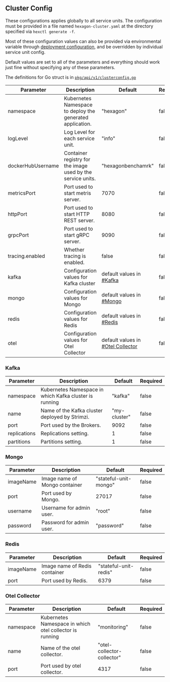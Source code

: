 ## Cluster Config
These configurations applies globally to all service units. 
The configuration must be provided in a file named `hexagon-cluster.yaml` at the directory specified via `hexctl generate -f`.

Most of these configuration values can also be provided via environmental variable through [deployment configuration](./deployment-config.md), and be overridden by individual service unit config.

Default values are set to all of the parameters and everything should work just fine without specifying any of these parameters.

The definitions for Go struct is in [`pkg/api/v1/clusterconfig.go`](../../../pkg/api/v1/clusterconfig.go)

| Parameter     | Description                                   | Default     | Required    |
|---------------|-----------------------------------------------|-------------|-------------|
| namespace     | Kubernetes Namespace to deploy the generated application. | "hexagon" | false |
| logLevel      | Log Level for each service unit. | "info" | false |
| dockerHubUsername | Container registry for the image used by the service units. | "hexagonbenchamrk" | false |
| metricsPort   | Port used to start metris server. | 7070 | false |
| httpPort | Port used to start HTTP REST server. | 8080 | false |
| grpcPort | Port used to start gRPC server. | 9090 | false |
| tracing.enabled | Whether tracing is enabled. | false | false |
| kafka | Configuration values for Kafka cluster | default values in [#Kafka](#kafka) | false |
| mongo | Configuration values for Mongo | default values in [#Mongo](#mongo) | false |
| redis | Configuration values for Redis | default values in [#Redis](#redis) | false ||
| otel  | Configuration values for Otel Collector | default values in [#Otel Collector](#otel-collector) | false |

### Kafka
| Parameter     | Description                                   | Default     | Required    |
|---------------|-----------------------------------------------|-------------|-------------|
| namespace     | Kubernetes Namespace in which Kafka cluster is running | "kafka" | false |
| name          | Name of the Kafka cluster deployed by Strimzi. | "my-cluster" | false |
| port          | Port used by the Brokers. | 9092 | false |
| replications  | Replications setting. | 1 | false |
| partitions    | Partitions setting. | 1 | false |

### Mongo
| Parameter     | Description                                   | Default     | Required    |
|---------------|-----------------------------------------------|-------------|-------------|
| imageName     | Image name of Mongo container | "stateful-unit-mongo" | false |
| port          | Port used by Mongo. | 27017 | false |
| username      | Username for admin user. | "root" | false |
| password      | Password for admin user. | "password" | false |

### Redis
| Parameter     | Description                                   | Default     | Required    |
|---------------|-----------------------------------------------|-------------|-------------|
| imageName     | Image name of Redis container | "stateful-unit-redis" | false |
| port          | Port used by Redis. | 6379 | false |

### Otel Collector
| Parameter     | Description                                   | Default     | Required    |
|---------------|-----------------------------------------------|-------------|-------------|
| namespace     | Kubernetes Namespace in which otel collector is running | "monitoring" | false |
| name          | Name of the otel collector. | "otel-collector-collector" | false |
| port          | Port used by otel collector. | 4317 | false |
